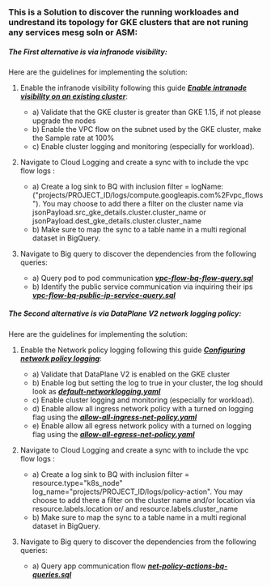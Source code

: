 ### This is a Solution to discover the running workloades and undrestand its topology for GKE clusters that are not runing any services mesg soln or ASM:

##### The First alternative is via infranode visibility:

Here are the guidelines for implementing the solution:

1. Enable the infranode visibility following this guide  ***[Enable intranode visibility on an existing cluster](https://cloud.google.com/kubernetes-engine/docs/how-to/intranode-visibility#enable_intranode_visibility_on_an_existing_cluster)***:
    - a) Validate that the GKE cluster is greater than GKE 1.15, if not please upgrade the nodes
    - b) Enable the VPC flow on the subnet used by the GKE cluster, make the Sample rate at 100% 
    - c) Enable cluster logging and monitoring (especially for workload).

2. Navigate to Cloud Logging and create a sync with to include the vpc flow logs :
    - a) Create a log sink to BQ with inclusion filter = logName:("projects/PROJECT_ID/logs/compute.googleapis.com%2Fvpc_flows"). You may choose to add there a filter on the cluster name via jsonPayload.src_gke_details.cluster.cluster_name or jsonPayload.dest_gke_details.cluster.cluster_name
    - b) Make sure to map the sync to a table name in a multi regional dataset in BigQuery.
   
3. Navigate to Big query to discover the dependencies from the following queries:
    - a) Query pod to pod communication ***[vpc-flow-bq-flow-query.sql](bq-resources/vpc-flow-bq-flow-query.sql)***
    - b) Identify the public service communication via inquiring their ips  ***[vpc-flow-bq-public-ip-service-query.sql](bq-resources/vpc-flow-bq-public-ip-service-query.sql)***

##### The Second alternative is via DataPlane V2 network logging policy:

Here are the guidelines for implementing the solution:

1. Enable the Network policy logging following this guide  ***[Configuring network policy logging](https://cloud.google.com/kubernetes-engine/docs/how-to/network-policy-logging)***:
   - a) Validate that DataPlane V2 is enabled on the GKE cluster 
   - b) Enable log but setting the log to true in your cluster, the log should look as ***[default-networklogging.yaml](k8s-resources/default-networklogging.yaml)***
   - c) Enable cluster logging and monitoring (especially for workload).
   - d) Enable allow all ingress network policy with a turned on logging flag using the ***[allow-all-ingress-net-policy.yaml](k8s-resources/allow-all-ingress-net-policy.yaml)*** 
   - e) Enable allow all egress network policy with a turned on logging flag using the ***[allow-all-egress-net-policy.yaml](k8s-resources/allow-all-egress-net-policy.yaml)***

2. Navigate to Cloud Logging and create a sync with to include the vpc flow logs :
   - a) Create a log sink to BQ with inclusion filter = resource.type="k8s_node"
     log_name="projects/PROJECT_ID/logs/policy-action". You may choose to add there a filter on the cluster name and/or location via resource.labels.location or/ and resource.labels.cluster_name
   - b) Make sure to map the sync to a table name in a multi regional dataset in BigQuery.

3. Navigate to Big query to discover the dependencies from the following queries:
   - a) Query app communication flow ***[net-policy-actions-bq-queries.sql](bq-resources/net-policy-actions-bq-queries.sql)***